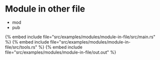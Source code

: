 # Module in other file

* mod
* pub


{% embed include file="src/examples/modules/module-in-file/src/main.rs" %}
{% embed include file="src/examples/modules/module-in-file/src/tools.rs" %}
{% embed include file="src/examples/modules/module-in-file/out.out" %}


